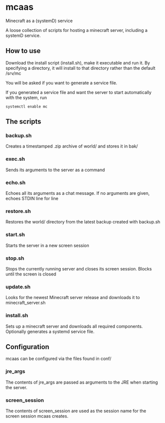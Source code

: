 # mcaas
Minecraft as a (systemD) service

A loose collection of scripts for hosting a minecraft server, including a systemD service.

## How to use
Download the install script (install.sh), make it executable and run it.
By specifying a directory, it will install to that directory rather than the default /srv/mc

You will be asked if you want to generate a service file.

If you generated a service file and want the server to start automatically with the system, run

```systemctl enable mc```

## The scripts
### backup.sh
Creates a timestamped .zip archive of world/
and stores it in bak/

### exec.sh
Sends its arguments to the server as a command

### echo.sh
Echoes all its arguments as a chat message.
If no arguments are given, echoes STDIN line for line

### restore.sh
Restores the world/ directory from the latest backup created with backup.sh

### start.sh
Starts the server in a new screen session

### stop.sh
Stops the currently running server and closes its screen session.
Blocks until the screen is closed

### update.sh
Looks for the newest Minecraft server release and downloads it to minecraft_server.sh

### install.sh
Sets up a minecraft server and downloads all required components.
Optionally generates a systemd service file.

## Configuration
mcaas can be configured via the files found in conf/

### jre_args
The contents of jre_args are passed as arguments to the JRE when starting the server.

### screen_session
The contents of screen_session are used as the session name for the screen session mcaas creates.
